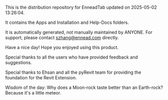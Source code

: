 This is the distribution repository for EnneadTab updated on 2025-05-02 13:26:04.

It contains the Apps and Installation and Help-Docs folders.

It is automatically generated, not manually maintained by ANYONE.
For support, please contact szhang@ennead.com directly.

Have a nice day! Hope you enjoyed using this product.

Special thanks to all the users who have provided feedback and suggestions.

Special thanks to Ehsan and all the pyRevit team for providing the foundation for the Revit Extension.



Wisdom of the day:
Why does a Moon-rock taste better than an Earth-rock? Because it's a little meteor.
